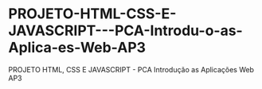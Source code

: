 # PROJETO-HTML-CSS-E-JAVASCRIPT---PCA-Introdu-o-as-Aplica-es-Web-AP3
PROJETO HTML, CSS E JAVASCRIPT - PCA Introdução as Aplicações Web AP3
